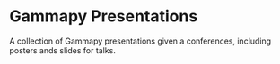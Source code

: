 # Gammapy Presentations
A collection of Gammapy presentations given a conferences, including posters ands slides for talks.
